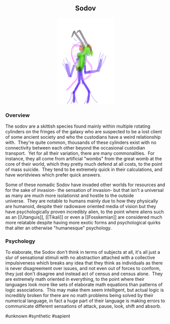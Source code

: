 <h2 align="center">Sodov
</h2>
<p align="center">
<img src="https://github.com/Insculpo/Sandbox_Galaxy/blob/Galactic/Stellar_Abyss_Setting_Bible/Photo_Directory/Sodov.png" width="180" height="270">
</p>

### Overview

The sodov are a skittish species found mainly within multiple rotating cylinders on the fringes of the galaxy who are suspected to be a  lost client of some ancient society and who the custodians have a weird relationship with.  They're quite common, thousands of these cylinders exist with no connectivity between each other beyond the occasional custodian transport.  Yet for all their variation, there are many commonalities.  For instance, they all come from artificial "wombs" from the great womb at the core of their world, which they pretty much defend at all costs, to the point of mass suicide.  They tend to be extremely quick in their calculations, and have worldviews which prefer quick answers.  

Some of these nomadic Sodov have invaded other worlds for resources and for the sake of invasion- the sensation of invasion- but that isn't a universal as many are much more isolationist and hostile to the outside universe.  They are notable to humans mainly due to how they physically are humanoid, despite their radiowave oriented media of vision but they have psychologically proven incredibly alien, to the point where aliens such as an [[Utanguis]], [[Tikali]] or even a [[Fosskemian]] are considered much more relatable despite having more exotic forms and psychological quirks that alter an otherwise "humanesque" psychology.  

### Psychology

To elaborate, the Sodov don't think in terms of subjects at all, it's all just a slur of sensational stimuli with no abstraction attached with a collective impulsiveness which breaks any idea that they think as individuals as there is never disagreement over issues, and not even out of forces to conform, they just don't disagree and instead act of census and census alone.  They are extremely math oriented in everything, to the point where their languages look more like sets of elaborate math equations than patterns of logic associations.  This may make them seem intelligent, but actual logic is incredibly broken for there are no math problems being solved by their numerical language, in fact a huge part of their language is making errors to communicate different sensations of attack, pause, look, shift and absorb.

#unknown 
#synthetic 
#sapient 